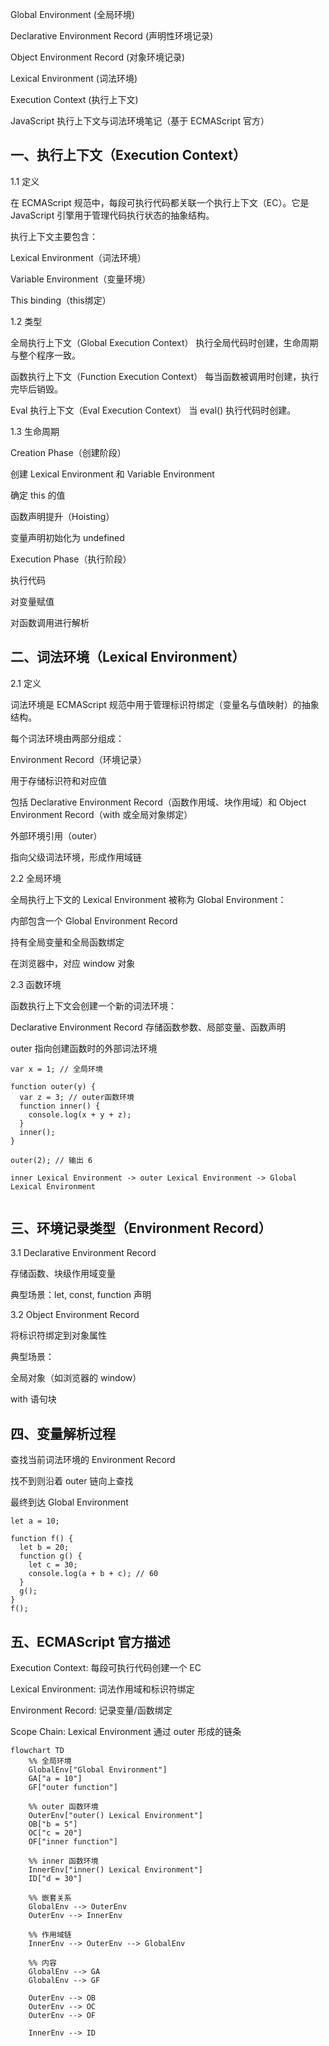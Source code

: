 Global Environment (全局环境)

Declarative Environment Record (声明性环境记录)

Object Environment Record (对象环境记录)

Lexical Environment (词法环境)

Execution Context (执行上下文)

JavaScript 执行上下文与词法环境笔记（基于 ECMAScript 官方）
## 一、执行上下文（Execution Context）
1.1 定义

在 ECMAScript 规范中，每段可执行代码都关联一个执行上下文（EC）。它是 JavaScript 引擎用于管理代码执行状态的抽象结构。

执行上下文主要包含：

Lexical Environment（词法环境）

Variable Environment（变量环境）

This binding（this绑定）

1.2 类型

全局执行上下文（Global Execution Context）
执行全局代码时创建，生命周期与整个程序一致。

函数执行上下文（Function Execution Context）
每当函数被调用时创建，执行完毕后销毁。

Eval 执行上下文（Eval Execution Context）
当 eval() 执行代码时创建。

1.3 生命周期

Creation Phase（创建阶段）

创建 Lexical Environment 和 Variable Environment

确定 this 的值

函数声明提升（Hoisting）

变量声明初始化为 undefined

Execution Phase（执行阶段）

执行代码

对变量赋值

对函数调用进行解析

## 二、词法环境（Lexical Environment）
2.1 定义

词法环境是 ECMAScript 规范中用于管理标识符绑定（变量名与值映射）的抽象结构。

每个词法环境由两部分组成：

Environment Record（环境记录）

用于存储标识符和对应值

包括 Declarative Environment Record（函数作用域、块作用域）和 Object Environment Record（with 或全局对象绑定）

外部环境引用（outer）

指向父级词法环境，形成作用域链

2.2 全局环境

全局执行上下文的 Lexical Environment 被称为 Global Environment：

内部包含一个 Global Environment Record

持有全局变量和全局函数绑定

在浏览器中，对应 window 对象

2.3 函数环境

函数执行上下文会创建一个新的词法环境：

Declarative Environment Record 存储函数参数、局部变量、函数声明

outer 指向创建函数时的外部词法环境



```
var x = 1; // 全局环境

function outer(y) {
  var z = 3; // outer函数环境
  function inner() {
    console.log(x + y + z);
  }
  inner();
}

outer(2); // 输出 6

inner Lexical Environment -> outer Lexical Environment -> Global Lexical Environment


```
## 三、环境记录类型（Environment Record）
3.1 Declarative Environment Record

存储函数、块级作用域变量

典型场景：let, const, function 声明

3.2 Object Environment Record

将标识符绑定到对象属性

典型场景：

全局对象（如浏览器的 window）

with 语句块

## 四、变量解析过程

查找当前词法环境的 Environment Record

找不到则沿着 outer 链向上查找

最终到达 Global Environment
```
let a = 10;

function f() {
  let b = 20;
  function g() {
    let c = 30;
    console.log(a + b + c); // 60
  }
  g();
}
f();

```
## 五、ECMAScript 官方描述

Execution Context: 每段可执行代码创建一个 EC

Lexical Environment: 词法作用域和标识符绑定

Environment Record: 记录变量/函数绑定

Scope Chain: Lexical Environment 通过 outer 形成的链条
```mermaid
flowchart TD
    %% 全局环境
    GlobalEnv["Global Environment"]
    GA["a = 10"]
    GF["outer function"]

    %% outer 函数环境
    OuterEnv["outer() Lexical Environment"]
    OB["b = 5"]
    OC["c = 20"]
    OF["inner function"]

    %% inner 函数环境
    InnerEnv["inner() Lexical Environment"]
    ID["d = 30"]

    %% 嵌套关系
    GlobalEnv --> OuterEnv
    OuterEnv --> InnerEnv

    %% 作用域链
    InnerEnv --> OuterEnv --> GlobalEnv

    %% 内容
    GlobalEnv --> GA
    GlobalEnv --> GF

    OuterEnv --> OB
    OuterEnv --> OC
    OuterEnv --> OF

    InnerEnv --> ID


